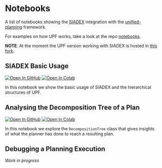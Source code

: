 # Notebooks

A list of notebooks showing the [SIADEX](https://github.com/IgnacioVellido/HPDL-Planner) integration with the [unified-planning](https://github.com/aiplan4eu/unified-planning/tree/master/notebooks) framework.

For examples on how UPF works, take a look at the repo [notebooks](https://github.com/aiplan4eu/unified-planning/tree/master/notebooks).

__NOTE__: At the moment the UPF version working with SIADEX is hosted in [this fork](https://github.com/IgnacioVellido/unified-planning).


## SIADEX Basic Usage

[![Open In GitHub](https://img.shields.io/badge/see-Github-579aca?logo=github)](siadex.ipynb)
[![Open In Colab](https://colab.research.google.com/assets/colab-badge.svg)](https://colab.research.google.com/github.com/UGR-IntelligentSystemsGroup/up-siadex/tree/main/Notebooks/siadex.ipynb)

In this notebook we show the basic usage of SIADEX and the hierarchical structures of UPF.

<!-- In particular we will go through the following steps:
* create a classical planning problem;
* call a planner to solve the problem;
* go beyond plan generation showing how to validate a plan and how to ground a planning problem;
* call multiple planners in parallel;
* read and write PDDL problems. -->


## Analysing the Decomposition Tree of a Plan

[![Open In GitHub](https://img.shields.io/badge/see-Github-579aca?logo=github)](siadex-dt.ipynb)
[![Open In Colab](https://colab.research.google.com/assets/colab-badge.svg)](https://colab.research.google.com/github.com/UGR-IntelligentSystemsGroup/up-siadex/tree/main/Notebooks/siadex-dt.ipynb)

In this notebook we explore the `DecompositionTree` class that gives insights of what the planner has done to reach a resulting plan.


## Debugging a Planning Execution

_Work in progress_
